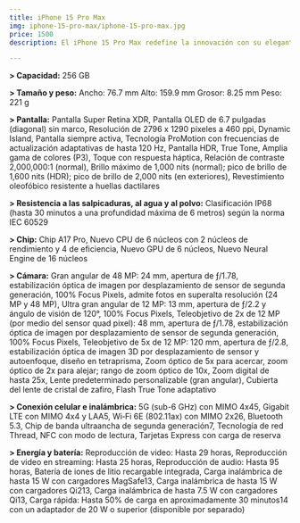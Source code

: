 ```yaml
---
title: iPhone 15 Pro Max
img: iphone-15-pro-max/iphone-15-pro-max.jpg
price: 1500
description: El iPhone 15 Pro Max redefine la innovación con su elegante diseño de titanio, pantalla Super Retina XDR y potencia incomparable gracias al chip A17 Pro.

---
```

**> Capacidad:**
256 GB

**> Tamaño y peso:**
Ancho: 76.7 mm
Alto: 159.9 mm
Grosor: 8.25 mm
Peso: 221 g

**> Pantalla:**
Pantalla Super Retina XDR,
Pantalla OLED de 6.7 pulgadas (diagonal) sin marco,
Resolución de 2796 x 1290 pixeles a 460 ppi,
Dynamic Island,
Pantalla siempre activa,
Tecnología ProMotion con frecuencias de actualización adaptativas de hasta 120 Hz,
Pantalla HDR,
True Tone,
Amplia gama de colores (P3),
Toque con respuesta háptica,
Relación de contraste 2,000,000:1 (normal),
Brillo máximo de 1,000 nits (normal); pico de brillo de 1,600 nits (HDR); pico de brillo de 2,000 nits (en exteriores),
Revestimiento oleofóbico resistente a huellas dactilares

**> Resistencia a las salpicaduras, al agua y al polvo:**
Clasificación IP68 (hasta 30 minutos a una profundidad máxima de 6 metros) según la norma IEC 60529

**> Chip:**
Chip A17 Pro,
Nuevo CPU de 6 núcleos con 2 núcleos de rendimiento y 4 de eficiencia,
Nuevo GPU de 6 núcleos,
Nuevo Neural Engine de 16 núcleos

**> Cámara:**
Gran angular de 48 MP: 24 mm, apertura de ƒ/1.78, estabilización óptica de imagen por desplazamiento de sensor de segunda generación, 100% Focus Pixels, admite fotos en superalta resolución (24 MP y 48 MP),
Ultra gran angular de 12 MP: 13 mm, apertura de ƒ/2.2 y ángulo de visión de 120°, 100% Focus Pixels,
Teleobjetivo de 2x de 12 MP (por medio del sensor quad pixel): 48 mm, apertura de ƒ/1.78, estabilización óptica de imagen por desplazamiento de sensor de segunda generación, 100% Focus Pixels,
Teleobjetivo de 5x de 12 MP: 120 mm, apertura de ƒ/2.8, estabilización óptica de imagen 3D por desplazamiento de sensor y autoenfoque, diseño en tetraprisma,
Zoom óptico de 5x para acercar, zoom óptico de 2x para alejar; rango de zoom óptico de 10x,
Zoom digital de hasta 25x,
Lente predeterminado personalizable (gran angular),
Cubierta del lente de cristal de zafiro,
Flash True Tone adaptativo

**> Conexión celular e inalámbrica:**
5G (sub-6 GHz) con MIMO 4x45,
Gigabit LTE con MIMO 4x4 y LAA5,
Wi‑Fi 6E (802.11ax) con MIMO 2x26,
Bluetooth 5.3,
Chip de banda ultraancha de segunda generación7,
Tecnología de red Thread,
NFC con modo de lectura,
Tarjetas Express con carga de reserva

**> Energía y batería:**
Reproducción de video: Hasta 29 horas,
Reproducción de video en streaming: Hasta 25 horas,
Reproducción de audio: Hasta 95 horas,
Batería de iones de litio recargable integrada,
Carga inalámbrica de hasta 15 W con cargadores MagSafe13,
Carga inalámbrica de hasta 15 W con cargadores Qi213,
Carga inalámbrica de hasta 7.5 W con cargadores Qi13,
Carga rápida: Hasta 50% de carga en aproximadamente 30 minutos14 con un adaptador de 20 W o superior (disponible por separado)

